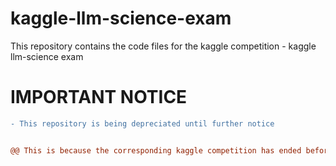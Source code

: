 # kaggle-llm-science-exam

This repository contains the code files for the kaggle competition - kaggle llm-science exam

# IMPORTANT NOTICE
```diff
- This repository is being depreciated until further notice


@@ This is because the corresponding kaggle competition has ended before the completion of the project @@
```
